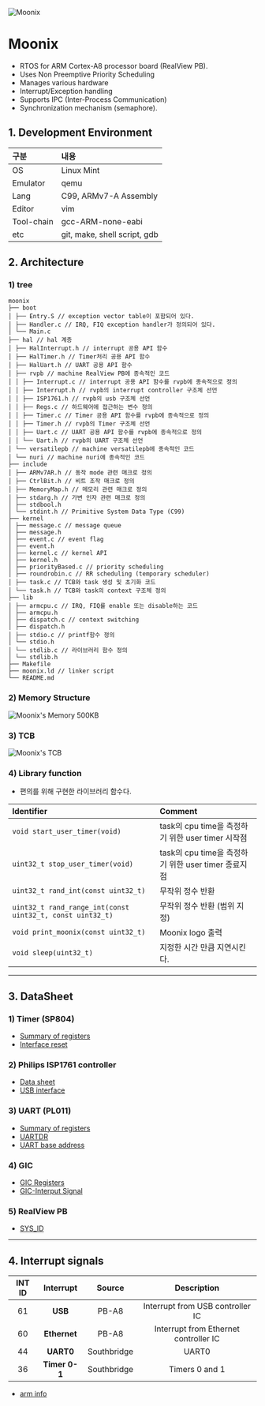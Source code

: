 ![Moonix](https://github.com/MySprtlty/Moonix/assets/89295517/12f41d4a-4b50-48a6-8ae0-a819ea486f28)
# Moonix
- RTOS for ARM Cortex-A8 processor board (RealView PB).
- Uses Non Preemptive Priority Scheduling
- Manages various hardware
- Interrupt/Exception handling
- Supports IPC (Inter-Process Communication)
- Synchronization mechanism (semaphore).

## 1. Development Environment
|구분|내용|
|:---|:---|
|OS|Linux Mint|
|Emulator|qemu|
|Lang|C99, ARMv7-A Assembly|
|Editor|vim|
|Tool-chain|gcc-ARM-none-eabi|
|etc|git, make, shell script, gdb|

## 2. Architecture
### 1) tree
```text
moonix
├── boot
│ ├── Entry.S // exception vector table이 포함되어 있다.
│ ├── Handler.c // IRQ, FIQ exception handler가 정의되어 있다.
│ └── Main.c
├── hal // hal 계층
│ ├── HalInterrupt.h // interrupt 공용 API 함수
│ ├── HalTimer.h // Timer처리 공용 API 함수
│ ├── HalUart.h // UART 공용 API 함수
│ ├── rvpb // machine RealView PB에 종속적인 코드
│ │ ├── Interrupt.c // interrupt 공용 API 함수를 rvpb에 종속적으로 정의
│ │ ├── Interrupt.h // rvpb의 interrupt controller 구조체 선언
│ │ ├── ISP1761.h // rvpb의 usb 구조체 선언
│ │ ├── Regs.c // 하드웨어에 접근하는 변수 정의
│ │ ├── Timer.c // Timer 공용 API 함수를 rvpb에 종속적으로 정의
│ │ ├── Timer.h // rvpb의 Timer 구조체 선언
│ │ ├── Uart.c // UART 공용 API 함수를 rvpb에 종속적으로 정의
│ │ └── Uart.h // rvpb의 UART 구조체 선언
│ └── versatilepb // machine versatilepb에 종속적인 코드
│ └── nuri // machine nuri에 종속적인 코드
├── include
│ ├── ARMv7AR.h // 동작 mode 관련 매크로 정의
│ ├── CtrlBit.h // 비트 조작 매크로 정의
│ ├── MemoryMap.h // 메모리 관련 매크로 정의
│ ├── stdarg.h // 가변 인자 관련 매크로 정의
│ ├── stdbool.h
│ └── stdint.h // Primitive System Data Type (C99)
├── kernel
│ ├── message.c // message queue
│ ├── message.h
│ ├── event.c // event flag
│ ├── event.h
│ ├── kernel.c // kernel API
│ ├── kernel.h
│ ├── priorityBased.c // priority scheduling
│ ├── roundrobin.c // RR scheduling (temporary scheduler)
│ ├── task.c // TCB와 task 생성 및 초기화 코드
│ └── task.h // TCB와 task의 context 구조체 정의
├── lib
│ ├── armcpu.c // IRQ, FIQ를 enable 또는 disable하는 코드
│ ├── armcpu.h
│ ├── dispatch.c // context switching
│ ├── dispatch.h
│ ├── stdio.c // printf함수 정의
│ └── stdio.h
│ └── stdlib.c // 라이브러리 함수 정의
│ └── stdlib.h
├── Makefile
├── moonix.ld // linker script
└── README.md
```
### 2) Memory Structure
![Moonix's Memory  500KB](https://github.com/MySprtlty/Moonix/assets/89295517/4c6c6145-590a-40e4-82b7-26b6e6d4877f)

### 3) TCB
![Moonix's TCB](https://github.com/MySprtlty/Moonix/assets/89295517/58482a58-4e04-4e1c-862b-c22a7afc2dde)

### 4) Library function
- 편의를 위해 구현한 라이브러리 함수다.

|Identifier|Comment|
|:---|:---|
|`void start_user_timer(void)`| task의 cpu time을 측정하기 위한 user timer 시작점|
|`uint32_t stop_user_timer(void)`| task의 cpu time을 측정하기 위한 user timer 종료지점|
|`uint32_t rand_int(const uint32_t)`|무작위 정수 반환|
|`uint32_t rand_range_int(const uint32_t, const uint32_t)`|무작위 정수 반환 (범위 지정)|
|`void print_moonix(const uint32_t)`|Moonix logo 출력|
|`void sleep(uint32_t)`|지정한 시간 만큼 지연시킨다.|

---
## 3. DataSheet
### 1) Timer (SP804)
- [Summary of registers](https://developer.arm.com/documentation/ddi0271/d/programmer-s-model/summary-of-registers)
- [Interface reset](https://developer.arm.com/documentation/ddi0271/d/functional-overview/functional-description/interface-reset?lang=en)

### 2) Philips ISP1761 controller
- [Data sheet](https://pdf1.alldatasheet.co.kr/datasheet-pdf/view/103865/PHILIPS/ISP1761.html)
- [USB interface](https://developer.arm.com/documentation/dui0417/d/programmer-s-reference/usb-interface?lang=en)

### 3) UART (PL011) 
- [Summary of registers](https://developer.arm.com/documentation/ddi0183/g/programmers-model/summary-of-registers?lang=en)
- [UARTDR](https://developer.arm.com/documentation/ddi0183/g/programmers-model/register-descriptions/data-register--uartdr?lang=en)
- [UART base address](https://developer.arm.com/documentation/dui0417/d/programmer-s-reference/uart?lang=en)

### 4) GIC
- [GIC Registers](https://developer.arm.com/documentation/dui0417/d/programmer-s-reference/generic-interrupt-controller--gic/generic-interrupt-controller-registers?lang=en)
- [GIC-Interput Signal](https://velog.io/write?id=936cb7da-2d0d-48c5-8fd1-477b70b46bbe)

### 5) RealView PB
- [SYS_ID](https://developer.arm.com/documentation/dui0417/d/programmer-s-reference/status-and-system-control-registers/id-register--sys-id?lang=en)
---
## 4. Interrupt signals
|INT ID|Interrupt|Source|Description|
|:---:|:---:|:---:|:---:|
|61|**USB**|PB-A8| Interrupt from USB controller IC|
|60|**Ethernet**|PB-A8|Interrupt from Ethernet controller IC|
|44|**UART0**|Southbridge|UART0|
|36|**Timer 0-1**|Southbridge|Timers 0 and 1|
- [arm info](https://developer.arm.com/documentation/dui0417/d/programmer-s-reference/generic-interrupt-controller--gic/interrupt-signals?lang=en)
